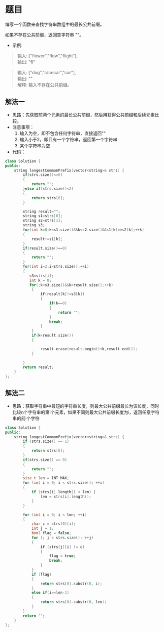 # 题目
编写一个函数来查找字符串数组中的最长公共前缀。

如果不存在公共前缀，返回空字符串 ""。

* 示例:
>输入: ["flower","flow","flight"],<br>
输出: "fl"<br>

>输入: ["dog","racecar","car"],<br>
输出: ""<br>
解释: 输入不存在公共前缀。


## 解法一
* 思路：先获取前两个元素的最长公共前缀，然后用获得公共前缀和后续元素比较。
* 注意事项：
    1. 输入为空，即不包含任何字符串，直接返回""
    2. 输入小于2，即只有一个字符串，返回第一个字符串
    3. 某个字符串为空
* 代码：
```C++
class Solution {
public:
    string longestCommonPrefix(vector<string>& strs) {
        if(strs.size()==0)
        {
            return "";
        }else if(strs.size()<2)
        {
            return strs[0];
        }

        string result="";
        string s1=strs[0];
        string s2=strs[1];
        string s3;
        for(int k=0;k<s1.size()&&k<s2.size()&&s1[k]==s2[k];++k)
        {
            result+=s1[k];
        }
        if(result.size()==0)
        {
            return "";
        }
        for(int i=2;i<strs.size();++i)
        {
           s3=strs[i];
           int k = 0;
           for(;k<s3.size()&&k<result.size();++k)
            {
                if(result[k]!=s3[k])
                {
                    if(k==0)
                    {
                        return "";
                    }
                    break;
                }
            }
            if(k<result.size())
            {

                result.erase(result.begin()+k,result.end());
            }
            
        }
        return result;
    }
};
```

## 解法二
* 思路：获取字符串中最短的字符串长度，则最大公共前缀最长为该长度，同时比较n个字符串的第i个元素，如果不同则最大公共前缀长度为i，返回任意字符串的前i个字符
```C++
class Solution {
public:
    string longestCommonPrefix(vector<string>& strs) {
        if (strs.size() == 1) 
        {
            return strs[0];
        }
        if(strs.size() == 0)
        {
            return "";
        }
        size_t len = INT_MAX;
        for (int i = 0; i < strs.size(); ++i) 
        {
            if (strs[i].length() < len) {
                len = strs[i].length();
            }
        }

        for (int i = 0; i < len; ++i) 
        {
            char c = strs[0][i];
            int j = 1;
            bool flag = false;
            for (; j < strs.size(); ++j) 
            {
                if (strs[j][i] != c) 
                {
                    flag = true;
                    break;
                }
            }
            if (flag) 
            {
                return strs[0].substr(0, i);
            }
            else if(i==len-1)
            {
                return strs[0].substr(0, len);
            }
        }
        return "";
    }
};
```